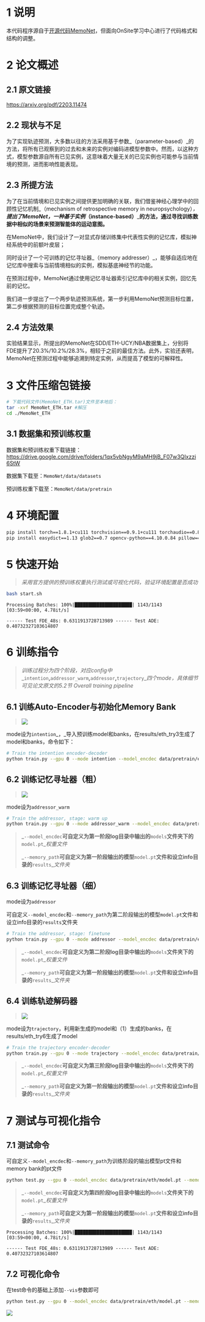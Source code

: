 # 1 说明

本代码程序源自于[开源代码MemoNet](https://github.com/MediaBrain-SJTU/MemoNet/tree/main/ETH)，但面向OnSite学习中心进行了代码格式和结构的调整。


# 2 论文概述

## 2.1 原文链接
https://arxiv.org/pdf/2203.11474

## 2.2 现状与不足

为了实现轨迹预测，大多数以往的方法采用基于参数_（parameter-based）_的方法，将所有已观察到的过去和未来的实例对编码进模型参数中。然而，以这种方式，模型参数源自所有已见实例，这意味着大量无关的已见实例也可能参与当前情境的预测，进而影响性能表现。

## 2.3 所提方法

为了在当前情境和已见实例之间提供更加明确的关联，我们借鉴神经心理学中的回顾性记忆机制_（mechanism of retrospective memory in neuropsychology）_，**提出了MemoNet，一种基于实例**_**（instance-based）**_**的方法，通过寻找训练数据中相似的场景来预测智能体的运动意图。**

在MemoNet中，我们设计了一对显式存储训练集中代表性实例的记忆库，模拟神经系统中的前额叶皮层；

同时设计了一个可训练的记忆寻址器_（memory addresser）_，能够自适应地在记忆库中搜索与当前情境相似的实例，模拟基底神经节的功能。

在预测过程中，MemoNet通过使用记忆寻址器索引记忆库中的相关实例，回忆先前的记忆。

我们进一步提出了一个两步轨迹预测系统，第一步利用MemoNet预测目标位置，第二步根据预测的目标位置完成整个轨迹。

## 2.4 方法效果

实验结果显示，所提出的MemoNet在SDD/ETH-UCY/NBA数据集上，分别将FDE提升了20.3%/10.2%/28.3%，相较于之前的最佳方法。此外，实验还表明，MemoNet在预测过程中能够追溯到特定实例，从而提高了模型的可解释性。

  
# 3 文件压缩包链接


```Bash
# 下载代码文件(MemoNet_ETH.tar)文件至本地后：
tar -xvf MemoNet_ETH.tar #解压
cd ./MemoNet_ETH
```

## 3.1 数据集和预训练权重

数据集和预训练权重下载链接：https://drive.google.com/drive/folders/1qx5vbNgyM9aMH9jB_F07w3QIxzzi6StW

数据集下载至：`MemoNet/data/datasets`

预训练权重下载至：`MemoNet/data/pretrain`

  
# 4 环境配置

```Bash
pip install torch==1.8.1+cu111 torchvision==0.9.1+cu111 torchaudio==0.8.1 -f https://download.pytorch.org/whl/torch_stable.html
pip install easydict==1.13 glob2==0.7 opencv-python==4.10.0.84 pillow==10.4.0 PyYAML==6.0.2 typing_extensions==4.12.2 tqdm==4.66.5 matplotlib==3.7.0 numpy==1.23.0
```

  

# 5 快速开始

> _采用官方提供的预训练权重执行测试或可视化代码，验证环境配置是否成功_

```Bash
bash start.sh
```

```
Processing Batches: 100%|█████████████████████| 1143/1143 [03:59<00:00, 4.78it/s]

------ Test FDE_48s: 0.6311913728713989 ------ Test ADE: 0.40732327103614807
```


# 6 训练指令

> _训练过程分为四个阶段，对应config中__`intention`__,__`addressor_warm`__,__`addressor`__,__`trajectory`__四个mode，具体细节可见论文原文的5.2节 Overall training pipeline_

## 6.1 训练Auto-Encoder与初始化Memory Bank

> ![](image01.png)

mode设为`intention`_，_导入预训练model和banks，在results/eth_try3生成了model和banks，命令如下：

```Bash
# Train the intention encoder-decoder
python train.py --gpu 0 --mode intention --model_encdec data/pretrain/eth/model.pt --info exp_intention
```

## 6.2 训练记忆寻址器（粗）

> ![](image02.png)

mode设为`addressor_warm`

```Bash
# Train the addressor, stage: warm up
python train.py --gpu 0 --mode addressor_warm --model_encdec data/pretrain/eth/model.pt --memory_path data/pretrain/eth --info exp_addressor_warm
```

> _`--model_encdec`__可自定义为第一阶段log目录中输出的__`models`__文件夹下的__`model.pt`__权重文件_
> 
> _`--memory_path`__可自定义为第一阶段输出的模型__`model.pt`__文件和设立info目录的__`results`__文件夹_

  

## 6.3 训练记忆寻址器（细）

mode设为`addressor`

可自定义`--model_encdec`和`--memory_path`为第二阶段输出的模型`model.pt`文件和设立info目录的`results`文件夹

```Bash
# Train the addressor, stage: finetune
python train.py --gpu 0 --mode addressor --model_encdec data/pretrain/eth/model.pt --memory_path data/pretrain/eth --info exp_addressor
```

> _`--model_encdec`__可自定义为第二阶段log目录中输出的__`models`__文件夹下的__`model.pt`__权重文件_
> 
> _`--memory_path`__可自定义为第一阶段输出的模型__`model.pt`__文件和设立info目录的__`results`__文件夹_

  

## 6.4 训练轨迹解码器

> ![](image03.png)

mode设为`trajectory`，利用新生成的model和（1）生成的banks，在results/eth_try6生成了model

```Bash
# Train the trajectory encoder-decoder
python train.py --gpu 0 --mode trajectory --model_encdec data/pretrain/eth/model.pt --memory_path data/pretrain/eth --info exp_trajectory
```

> _`--model_encdec`__可自定义为第三阶段log目录中输出的__`models`__文件夹下的__`model.pt`__权重文件_
> 
> _`--memory_path`__可自定义为第一阶段输出的模型__`model.pt`__文件和设立info目录的__`results`__文件夹_

  

# 7 测试与可视化指令

## 7.1 测试命令

可自定义`--model_encdec`和`--memory_path`为训练阶段的输出模型pt文件和memory bank的pt文件

```Bash
python test.py --gpu 0 --model_encdec data/pretrain/eth/model.pt --memory_path data/pretrain/eth --info exp_test
```

> _`--model_encdec`__可自定义为第四阶段log目录中输出的__`models`__文件夹下的__`model.pt`__权重文件_
> 
> _`--memory_path`__可自定义为第一阶段输出的模型__`model.pt`__文件和设立info目录的__`results`__文件夹_

```
Processing Batches: 100%|█████████████████████| 1143/1143 [03:59<00:00, 4.78it/s]

------ Test FDE_48s: 0.6311913728713989 ------ Test ADE: 0.40732327103614807
```

## 7.2 可视化命令

在test命令的基础上添加`--vis`参数即可

```Bash
python test.py --gpu 0 --model_encdec data/pretrain/eth/model.pt --memory_path data/pretrain/eth --info exp_test --vis
```

![](image04.png)